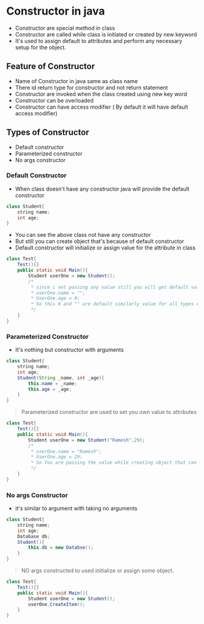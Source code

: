 # Constructor in java
- Constructor are special method in class
- Constructor are called while class is initiated or created by new keyword
- It's used to assign default to attributes and perform any necessary setup for the object.

## Feature of Constructor
- Name of Constructor in java same as class name
- There id return type for constructor and not return statement
- Constructor are invoked when the class created using new key word
- Constructor can be overloaded
- Constructor can have access modifier ( By default it will have default access modifier)

## Types of Constructor
- Default constructor
- Parameterized constructor
- No args constructor

### Default Constructor
- When class doesn't have any constructor java will provide the default constructor
```java
class Student{
    string name;
    int age;
}
```
- You can see the above class not have any constructor
- But still you can create object that's because of default constructor
- Default constructor will initialize or assign value for the attribute in class

```java
class Test{
    Test(){}
    public static void Main(){
        Student userOne = new Student();
        /*
         * since i not passing any value still you will get default value for attribute 
         * userOne.name = "";
         * UserOne.age = 0;
         * So this 0 and "" are default similarly value for all types either null or default value will available
         */
    }
}
```

### Parameterized Constructor
- It's nothing but constructor with arguments
```java
class Student{
    string name;
    int age;
    Student(String _name, int _age){
        this.name = _name;
        this.age = _age;
    }
}
```
>Parameterized constructor are used to set you own value to attributes

```java
class Test{
    Test(){}
    public static void Main(){
        Student userOne = new Student("Ramesh",29);
        /* 
         * userOne.name = "Ramesh";
         * UserOne.age = 29;
         * So You are passing the value while creating object that can assigned to attributes
         */
    }
}
```

### No args Constructor
- it's similar to argument with taking no arguments

```java
class Student{
    string name;
    int age;
    Database db;
    Student(){
        this.db = new Databse();
    }
}
```
> NO args constructed to used initialize or assign some object. 

```java
class Test{
    Test(){}
    public static void Main(){
        Student userOne = new Student();
        userOne.CreateItem();
    }
}
```